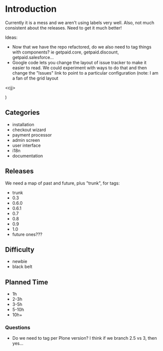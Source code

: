 # Introduction #

Currently it is a mess and we aren't using labels very well. Also, not much consistent about the releases. Need to get it much better!

Ideas:
  * Now that we have the repo refactored, do we also need to tag things with components? ie getpaid.core, getpaid.discount, getpaid.salesforce...
  * Google code lets you change the layout of issue tracker to make it easier to read. We could experiment with ways to do that and then change the "Issues" link to point to a particular configuration (note: I am a fan of the grid layout 

&lt;cjj&gt;

)


## Categories ##
  * installation
  * checkout wizard
  * payment processor
  * admin screen
  * user interface
  * i18n
  * documentation

## Releases ##

We need a map of past and future, plus "trunk", for tags:
  * trunk
  * 0.3
  * 0.6.0
  * 0.6.1
  * 0.7
  * 0.8
  * 0.9
  * 1.0
  * future ones???

## Difficulty ##
  * newbie
  * black belt

## Planned Time ##
  * 1h
  * 2-3h
  * 3-5h
  * 5-10h
  * 10h+

### Questions ###

  * Do we need to tag per Plone version? I think if we branch 2.5 vs 3, then yes...